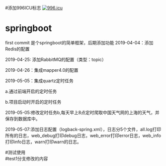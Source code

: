 #添加996ICU标志
<a href="https://996.icu"><img src="https://img.shields.io/badge/link-996.icu-red.svg" alt="996.icu" /></a>
# springboot
first commit
是个springboot的简单框架，后期添加功能
2019-04-04：添加Redis的配置

2019-04-25: 添加RabbitMQ的配置（类型：topic）


2019-04-26：集成mapper4.0的配置

2019-05-05：集成quartz定时任务

a.通过前端开启的定时任务

b.项目启动时开启的定时任务

2019-05-05:修改定时任务b,每天早上8点定时爬取中国天气网的上海的天气，并保存到数据库中。  

2019-05-07:添加日志配置（logback-spring.xml），日志分5个文件，all.log打印所有的日志，web_debug打印debug日志，web_error打印error日志，web_info打印info日志，warn打印warn的日志。  

#测试使用         
#test1分支修改的内容 